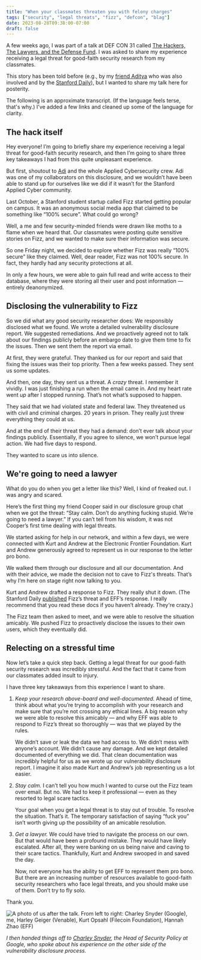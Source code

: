 ```yaml
---
title: "When your classmates threaten you with felony charges"
tags: ["security", "legal threats", "fizz", "defcon", "blag"]
date: 2023-08-28T09:38:00-07:00
draft: false
---
```


A few weeks ago, I was part of a talk at DEF CON 31 called [The Hackers, The Lawyers, and the Defense Fund](https://forum.defcon.org/node/245742). I was asked to share my experience receiving a legal threat for good-faith security research from my classmates.

This story has been told before (e.g., by my [friend Aditya](https://saligrama.io/blog/post/firebase-insecure-by-default/) who was also involved and by the [Stanford Daily](https://stanforddaily.com/2022/11/01/opinion-fizz-previously-compromised-its-users-privacy-it-may-do-so-again/)), but I wanted to share my talk here for posterity.

The following is an approximate transcript. (If the language feels terse, that's why.) I've added a few links and cleaned up some of the language for clarity.

## The hack itself

Hey everyone! I’m going to briefly share my experience receiving a legal threat for good-faith security research, and then I’m going to share three key takeaways I had from this quite unpleasant experience.

But first, shoutout to [Adi](https://saligrama.io) and the whole Applied Cybersecurity crew. Adi was one of my collaborators on this disclosure, and we wouldn’t have been able to stand up for ourselves like we did if it wasn’t for the Stanford Applied Cyber community.

Last October, a Stanford student startup called Fizz started getting popular on campus. It was an anonymous social media app that claimed to be something like “100% secure”. What could go wrong?

Well, a me and few security-minded friends were drawn like moths to a flame when we heard that. Our classmates were posting quite sensitive stories on Fizz, and we wanted to make sure their information was secure.

So one Friday night, we decided to explore whether Fizz was really “100% secure” like they claimed. Well, dear reader, Fizz was not 100% secure. In fact, they hardly had any security protections at all.  

In only a few hours, we were able to gain full read and write access to their database, where they were storing all their user and post information — entirely deanonymized.

## Disclosing the vulnerability to Fizz

So we did what any good security researcher does: We responsibly disclosed what we found. We wrote a detailed vulnerability disclosure report. We suggested remediations. And we proactively agreed not to talk about our findings publicly before an embargo date to give them time to fix the issues. Then we sent them the report via email. 

At first, they were grateful. They thanked us for our report and said that fixing the issues was their top priority. Then a few weeks passed. They sent us some updates.

And then, one day, they sent us a threat. A *crazy* threat. I remember it vividly. I was just finishing a run when the email came in. And my heart rate went *up* after I stopped running. That’s not what’s supposed to happen.

They said that we had violated state and federal law. They threatened us with civil and criminal charges. 20 years in prison. They really just threw everything they could at us.

And at the end of their threat they had a demand: don’t ever talk about your findings publicly. Essentially, if you agree to silence, we won’t pursue legal action. We had five days to respond.

They wanted to scare us into silence.

## We're going to need a lawyer

What do you do when you get a letter like this? Well, I kind of freaked out. I was angry and scared.

Here’s the first thing my friend Cooper said in our disclosure group chat when we got the threat: “Stay calm. Don’t do anything fucking stupid. We’re going to need a lawyer.” If you can’t tell from his wisdom, it was not Cooper’s first time dealing with legal threats.

We started asking for help in our network, and within a few days, we were connected with Kurt and Andrew at the Electronic Frontier Foundation. Kurt and Andrew generously agreed to represent us in our response to the letter pro bono.

We walked them through our disclosure and all our documentation. And with their advice, we made the decision not to cave to Fizz's threats. That’s why I’m here on stage right now talking to you.

Kurt and Andrew drafted a response to Fizz. They really shut it down. (The Stanford Daily [published](https://stanforddaily.com/2022/11/01/opinion-fizz-previously-compromised-its-users-privacy-it-may-do-so-again/) Fizz’s threat and EFF’s response. I really recommend that you read these docs if you haven’t already. They're crazy.)

The Fizz team then asked to meet, and we were able to resolve the situation amicably. We pushed Fizz to proactively disclose the issues to their own users, which they eventually did.

## Relecting on a stressful time

Now let’s take a quick step back. Getting a legal threat for our good-faith security research was incredibly stressful. And the fact that it came from our classmates added insult to injury.

I have three key takeaways from this experience I want to share.

1. _Keep your research above-board and well-documented._ Ahead of time, think about what you’re trying to accomplish with your research and make sure that you’re not crossing any ethical lines. A big reason why we were able to resolve this amicably — and why EFF was able to respond to Fizz’s threat so thoroughly — was that we played by the rules.

   We didn’t save or leak the data we had access to. We didn’t mess with anyone’s account. We didn’t cause any damage. And we kept detailed documented of everything we did. That clean documentation was incredibly helpful for us as we wrote up our vulnerability disclosure report. I imagine it also made Kurt and Andrew’s job representing us a lot easier.

2. _Stay calm._ I can’t tell you how much I wanted to curse out the Fizz team over email. But no. We had to keep it professional — even as they resorted to legal scare tactics.

   Your goal when you get a legal threat is to stay out of trouble. To resolve the situation. That’s it. The temporary satisfaction of saying “fuck you” isn’t worth giving up the possibility of an amicable resolution.

3. _Get a lawyer._ We could have tried to navigate the process on our own. But that would have been a profound mistake. They would have likely escalated. After all, they were banking on us being naive and caving to their scare tactics. Thankfully, Kurt and Andrew swooped in and saved the day.

   Now, not everyone has the ability to get EFF to represent them pro bono. But there are an increasing number of resources available to good-faith security researchers who face legal threats, and you should make use of them. Don’t try to fly solo.

Thank you.

![A photo of us after the talk. From left to right: Charley Snyder (Google), me, Harley Geiger (Venable), Kurt Opsahl (Filecoin Foundation), Hannah Zhao (EFF)](../classmates-legal-threat-fizz-defcon-media/talk.jpeg)

_I then handed things off to [Charley Snyder](https://twitter.com/charley_snyder_), the Head of Security Policy at Google, who spoke about his experience on the other side of the vulnerability disclosure process._
